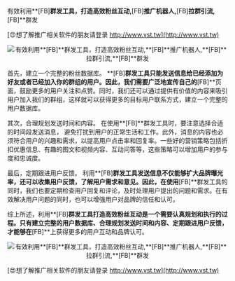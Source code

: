 有效利用**[FB]**群发工具，打造高效粉丝互动,**[FB]**推广机器人,**[FB]**拉群引流,**[FB]**群发

[😍想了解推广相关软件的朋友请登录 http://www.vst.tw](http://www.vst.tw)

 <center><img src="https://vst.tw/MP4/tuiguang/png/0.png" alt="有效利用**[FB]**群发工具，打造高效粉丝互动,**[FB]**推广机器人,**[FB]**拉群引流,**[FB]**群发"></center>

首先，建立一个完整的粉丝数据库。 **[FB]**群发工具只能发送信息给已经添加为好友或者已经加入你的群组的用户。因此，我们需要广泛地宣传自己的**[FB]**页面，鼓励更多的用户关注和点赞。同时，我们还可以通过提供有价值的内容来吸引用户加入我们的群组，这样就可以获得更多的目标用户联系方式，建立一个完整的用户数据库。

其次，合理规划发送时间和内容。 在使用**[FB]**群发工具时，要注意选择合适的时间段发送消息， 避免打扰到用户的正常生活和工作。此外，消息的内容也必须符合用户的兴趣和需求，以提高用户点击率和回复率。一些好的营销策略包括折扣优惠信息、有趣的图文和视频内容、互动问答等，这些策略可以增加用户的参与度和忠诚度。

最后，定期跟进用户反馈。 利用**[FB]**群发工具发送信息不仅能够扩大品牌曝光率，还可以收集用户反馈，了解用户需求和意见。因此，在使用**[FB]**群发工具的同时，我们也要定期检查用户回复和评论，及时处理用户提出的问题和需求。在有效解决用户问题的同时，也可以增强用户对品牌的信任和认可。

综上所述，利用**[FB]**群发工具打造高效粉丝互动是一个需要认真规划和执行的过程。只有建立完整的用户数据库、合理规划发送时间和内容、定期跟进用户反馈，才能够在**[FB]**上获得更多的用户互动和品牌认可。

 <center><img src="https://vst.tw/MP4/tuiguang/png/5.png" alt="有效利用**[FB]**群发工具，打造高效粉丝互动,**[FB]**推广机器人,**[FB]**拉群引流,**[FB]**群发"></center>

[😍想了解推广相关软件的朋友请登录 http://www.vst.tw](http://www.vst.tw)



